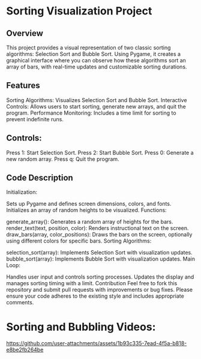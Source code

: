 # Sorting Visualization Project

## Overview
This project provides a visual representation of two classic sorting algorithms: Selection Sort and Bubble Sort. Using Pygame, it creates a graphical interface where you can observe how these algorithms sort an array of bars, with real-time updates and customizable sorting durations.

## Features
Sorting Algorithms: Visualizes Selection Sort and Bubble Sort.
Interactive Controls: Allows users to start sorting, generate new arrays, and quit the program.
Performance Monitoring: Includes a time limit for sorting to prevent indefinite runs.

## Controls:

Press 1: Start Selection Sort.
Press 2: Start Bubble Sort.
Press 0: Generate a new random array.
Press q: Quit the program.

## Code Description
Initialization:

Sets up Pygame and defines screen dimensions, colors, and fonts.
Initializes an array of random heights to be visualized.
Functions:

generate_array(): Generates a random array of heights for the bars.
render_text(text, position, color): Renders instructional text on the screen.
draw_bars(array, color_positions): Draws the bars on the screen, optionally using different colors for specific bars.
Sorting Algorithms:

selection_sort(array): Implements Selection Sort with visualization updates.
bubble_sort(array): Implements Bubble Sort with visualization updates.
Main Loop:

Handles user input and controls sorting processes.
Updates the display and manages sorting timing with a limit.
Contribution
Feel free to fork this repository and submit pull requests with improvements or bug fixes. Please ensure your code adheres to the existing style and includes appropriate comments.

# Sorting and Bubbling Videos: 

https://github.com/user-attachments/assets/1b93c335-7ead-4f5a-b818-e8be2fb264be


